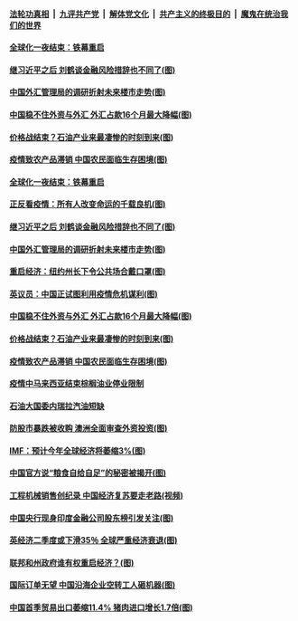 

####  [法轮功真相](../../../../basic/blob/master/README.md?t=04161430) &nbsp;|&nbsp; [九评共产党](../../../../9ping.md/blob/master/README.md?t=04161430) &nbsp;|&nbsp; [解体党文化](../../../../jtdwh.md/blob/master/README.md?t=04161430)  &nbsp;|&nbsp; [共产主义的终极目的](../../../../gczydzjmd.md/blob/master/README.md?t=04161430) &nbsp;|&nbsp; [魔鬼在统治我们的世界](../../../../mgztzwmdsj.md/blob/master/README.md?t=04161430) 

#### [全球化一夜结束：铁幕重启](../pages/p5/929972.md?t=04161430) 

#### [继习近平之后 刘鹤谈金融风险措辞也不同了(图)](../pages/p5/929950.md?t=04161430) 

#### [中国外汇管理局的调研折射未来楼市走势(图)](../pages/p5/929939.md?t=04161430) 

#### [中国稳不住外资与外汇 外汇占款16个月最大降幅(图)](../pages/p5/929930.md?t=04161430) 

#### [价格战结束？石油产业来最凄惨的时刻到来(图)](../pages/p5/929921.md?t=04161430) 

#### [疫情致农产品滞销 中国农民面临生存困境(图)](../pages/p5/929907.md?t=04161430) 

#### [全球化一夜结束：铁幕重启](../pages/p5/929972.md?t=04161430) 

#### [正反看疫情：所有人改变命运的千载良机(图)](../pages/p5/929969.md?t=04161430) 

#### [继习近平之后 刘鹤谈金融风险措辞也不同了(图)](../pages/p5/929950.md?t=04161430) 

#### [中国外汇管理局的调研折射未来楼市走势(图)](../pages/p5/929939.md?t=04161430) 

#### [重启经济：纽约州长下令公共场合戴口罩(图)](../pages/p5/929967.md?t=04161430) 

#### [英议员：中国正试图利用疫情危机谋利(图)](../pages/p5/929965.md?t=04161430) 

#### [中国稳不住外资与外汇 外汇占款16个月最大降幅(图)](../pages/p5/929930.md?t=04161430) 

#### [价格战结束？石油产业来最凄惨的时刻到来(图)](../pages/p5/929921.md?t=04161430) 

#### [疫情致农产品滞销 中国农民面临生存困境(图)](../pages/p5/929907.md?t=04161430) 

#### [疫情中马来西亚结束棕榈油业停业限制](../pages/p5/929906.md?t=04161430) 

#### [石油大国委内瑞拉汽油短缺](../pages/p5/929905.md?t=04161430) 

#### [防股市暴跌被收购 澳洲全面审查外资投资(图)](../pages/p5/929880.md?t=04161430) 

#### [IMF：预计今年全球经济将萎缩3%(图)](../pages/p5/929879.md?t=04161430) 

#### [中国官方说“粮食自给自足”的秘密被揭开(图)](../pages/p5/929825.md?t=04161430) 

#### [工程机械销售创纪录 中国经济复苏要走老路(视频)](../pages/p5/929815.md?t=04161430) 

#### [中国央行现身印度金融公司股东榜引发关注(图)](../pages/p5/929832.md?t=04161430) 

#### [英经济二季度或下滑35％ 全球严重经济衰退(图)](../pages/p5/929852.md?t=04161430) 

#### [联邦和州政府谁有权重启经济？(图)](../pages/p5/929851.md?t=04161430) 

#### [国际订单无望 中国沿海企业空转工人砸机器(图)](../pages/p5/929805.md?t=04161430) 

#### [中国首季贸易出口萎缩11.4% 猪肉进口增长1.7倍(图)](../pages/p5/929795.md?t=04161430) 

